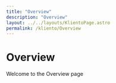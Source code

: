```yaml
---
title: "Overview"
description: "Overview"
layout: ../../layouts/KlientoPage.astro
permalink: /kliento/Overview
---
```


# Overview

Welcome to the Overview page
